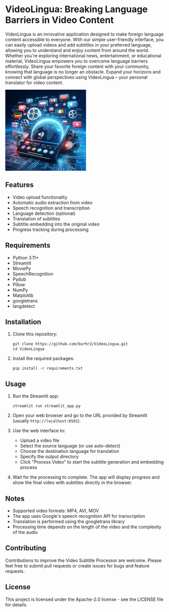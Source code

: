 # VideoLingua: Breaking Language Barriers in Video Content
VideoLingua is an innovative application designed to make foreign language content accessible to everyone. With our simple user-friendly interface, you can easily upload videos and add subtitles in your preferred language, allowing you to understand and enjoy content from around the world. Whether you're exploring international news, entertainment, or educational material, VideoLingua empowers you to overcome language barriers effortlessly. Share your favorite foreign content with your community, knowing that language is no longer an obstacle. Expand your horizons and connect with global perspectives using VideoLingua – your personal translator for video content.

<img src="/images/videoLingua.jpeg" alt="VideoLingua Logo" width="256" height="256">

## Features

- Video upload functionality
- Automatic audio extraction from video
- Speech recognition and transcription
- Language detection (optional)
- Translation of subtitles
- Subtitle embedding into the original video
- Progress tracking during processing

## Requirements

- Python 3.11+
- Streamlit
- MoviePy
- SpeechRecognition
- Pydub
- Pillow
- NumPy
- Matplotlib
- googletrans
- langdetect

## Installation

1. Clone this repository:
   ```
   git clone https://github.com/burhr2/VideoLingua.git
   cd VideoLingua
   ```

2. Install the required packages:
   ```
   pip install -r requirements.txt
   ```

## Usage

1. Run the Streamlit app:
   ```
   streamlit run streamlit_app.py
   ```

2. Open your web browser and go to the URL provided by Streamlit (usually `http://localhost:8501`).

3. Use the web interface to:
   - Upload a video file
   - Select the source language (or use auto-detect)
   - Choose the destination language for translation
   - Specify the output directory
   - Click "Process Video" to start the subtitle generation and embedding process

4. Wait for the processing to complete. The app will display progress and show the final video with subtitles directly in the browser.

## Notes

- Supported video formats: MP4, AVI, MOV
- The app uses Google's speech recognition API for transcription
- Translation is performed using the googletrans library
- Processing time depends on the length of the video and the complexity of the audio

## Contributing

Contributions to improve the Video Subtitle Processor are welcome. Please feel free to submit pull requests or create issues for bugs and feature requests.

## License

This project is licensed under the Apache-2.0 license - see the LICENSE file for details.